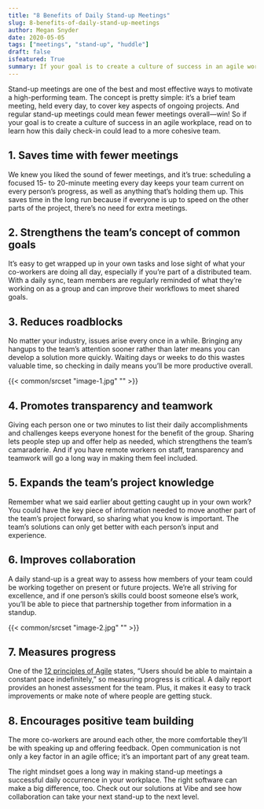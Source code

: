 ```yaml
---
title: "8 Benefits of Daily Stand-up Meetings"
slug: 8-benefits-of-daily-stand-up-meetings
author: Megan Snyder
date: 2020-05-05
tags: ["meetings", "stand-up", "huddle"]
draft: false
isfeatured: True
summary: If your goal is to create a culture of success in an agile workplace, read on to learn how this daily check-in leads to a more cohesive team.
---
```






Stand-up meetings are one of the best and most effective ways to motivate a high-performing team. The concept is pretty simple: it’s a brief team meeting, held every day, to cover key aspects of ongoing projects. And regular stand-up meetings could mean fewer meetings overall—win! So if your goal is to create a culture of success in an agile workplace, read on to learn how this daily check-in could lead to a more cohesive team.


## 1. Saves time with fewer meetings

We knew you liked the sound of fewer meetings, and it’s true: scheduling a focused 15- to 20-minute meeting every day keeps your team current on every person’s progress, as well as anything that’s holding them up. This saves time in the long run because if everyone is up to speed on the other parts of the project, there’s no need for extra meetings.


## 2. Strengthens the team’s concept of common goals

It’s easy to get wrapped up in your own tasks and lose sight of what your co-workers are doing all day, especially if you’re part of a distributed team. With a daily sync, team members are regularly reminded of what they’re working on as a group and can improve their workflows to meet shared goals.


## 3. Reduces roadblocks

No matter your industry, issues arise every once in a while. Bringing any hangups to the team’s attention sooner rather than later means you can develop a solution more quickly. Waiting days or weeks to do this wastes valuable time, so checking in daily means you’ll be more productive overall.

{{< common/srcset "image-1.jpg" "" >}}



## 4. Promotes transparency and teamwork

Giving each person one or two minutes to list their daily accomplishments and challenges keeps everyone honest for the benefit of the group. Sharing lets people step up and offer help as needed, which strengthens the team’s camaraderie. And if you have remote workers on staff, transparency and teamwork will go a long way in making them feel included.


## 5. Expands the team’s project knowledge

Remember what we said earlier about getting caught up in your own work? You could have the key piece of information needed to move another part of the team’s project forward, so sharing what you know is important. The team’s solutions can only get better with each person’s input and experience.


## 6. Improves collaboration

A daily stand-up is a great way to assess how members of your team could be working together on present or future projects. We’re all striving for excellence, and if one person’s skills could boost someone else’s work, you’ll be able to piece that partnership together from information in a standup.

{{< common/srcset "image-2.jpg" "" >}}

## 7. Measures progress

One of the [12 principles of Agile](https://www.agilealliance.org/agile101/12-principles-behind-the-agile-manifesto/) states, “Users should be able to maintain a constant pace indefinitely,” so measuring progress is critical. A daily report provides an honest assessment for the team. Plus, it makes it easy to track improvements or make note of where people are getting stuck.


## 8. Encourages positive team building

The more co-workers are around each other, the more comfortable they’ll be with speaking up and offering feedback. Open communication is not only a key factor in an agile office; it’s an important part of any great team.

The right mindset goes a long way in making stand-up meetings a successful daily occurrence in your workplace. The right software can make a big difference, too. Check out our solutions at Vibe and see how collaboration can take your next stand-up to the next level.


